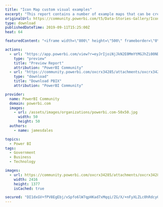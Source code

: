 ```yaml
---
title: "Icon Map custom visual examples"
excerpt: "This report contains a number of example maps that can be created using the Icon Map custom visual. These examples have been built using the latest"
originalUrl: https://community.powerbi.com/t5/Data-Stories-Gallery/Icon-Map-custom-visual-examples/m-p/789914
type: download
publishedDateTime: 2019-09-11T15:25:00Z
heat: 64

featuredContent: "<iframe width=\"800\" height=\"500\" frameborder=\"0\" src=\"https://app.powerbi.com/view?r=eyJrIjoiNjJkN2E0MmYtMGJhZi00NDhjLThkZGQtNjE1YmE4YWYxMTU1IiwidCI6IjBjNzk5ZDM4LTQ3NjQtNDJiYy1iNGZmLTIzYmViYTljN2ZlMiIsImMiOjh9\"></iframe>"

actions:
  - url: "https://app.powerbi.com/view?r=eyJrIjoiNjJkN2E0MmYtMGJhZi00NDhjLThkZGQtNjE1YmE4YWYxMTU1IiwidCI6IjBjNzk5ZDM4LTQ3NjQtNDJiYy1iNGZmLTIzYmViYTljN2ZlMiIsImMiOjh9"
    type: "preview"
    title: "Preview Report"
    attribution: "PowerBI Community"
  - url: "https://community.powerbi.com/oxcrx34285/attachments/oxcrx34285/DataStoriesGallery/2973/2/Icon%20Map%20V2%20Examples.pbix"
    type: "download"
    title: "Download PBIX"
    attribution: "PowerBI Community"

provider:
  name: PowerBI Community
  domain: powerbi.com
  images:
    - url: /assets/images/organizations/powerbi.com-50x50.jpg
      width: 50
      height: 50
  authors:
    - name: jamesdales

topics:
  - Power BI
tags:
  - Government
  - Business
  - Technology

images:
  - url: https://community.powerbi.com/oxcrx34285/attachments/oxcrx34285/DataStoriesGallery/2973/1/icon%20map%20report%20thumbnail.png
    width: 2416
    height: 1377
    isCached: true

secured: "DI1dxGV+fPV8EgEbj/xSpfo6lW7qpHKad7xMqqi/ZG/X/+nFyXLZLc0hRdcyOOB4BQ99lm+kvXZWc4K9qqDkgT5ggRzxUDAwJkgmk3F7zg6bKvYgkUK8/qY0HKxYOXq/XOuHwDlqelrYkt1lQ4GsiebkwRdD0hXVYLbyytKKfvZdp27UPRNWZj+WOiGSM0WDoGU6EFntfgVnUsIXjn7Gu9QZiQVr6+3TUoQryz6M4XbE3UnZ20kKtKa4FapPxFd6vrvJPuoYqFu7V0su0ughg3y9WmDg9XFctRWjxNBpOxeEPkxnNjfNhHAzGlXW7FqUtoMiY+eUZHOZFNj8Jq0KgWxX1u94wuasX7ZXgdQLrpx1Sy9PzARnhIVvF/0bbxqkR4H291sJXbkhHKTQTvQTZSL1kb9M703pY29fblowyME=;O4F5IBMS7fQYlK9ZEZfd8A=="
---
```



